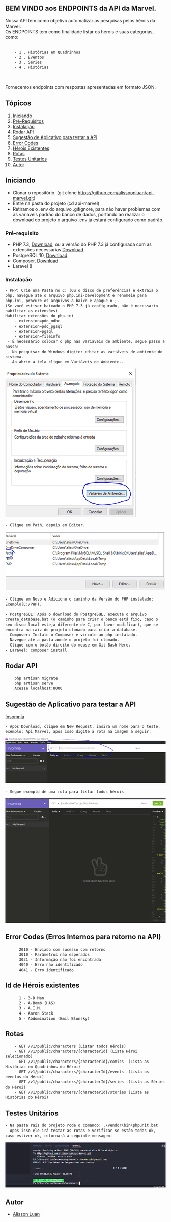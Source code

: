## BEM VINDO aos ENDPOINTS da API da Marvel.

Nossa API tem como objetivo automatizar as pesquisas pelos hérois da Marvel.</br>
Os ENDPOINTS tem como finalidade listar os hérois e suas categorias, como:

```

    - 1 . Histórias em Quadrinhos
    - 2 . Eventos
    - 3 . Séries
    - 4 . Histórias
    
    
```  
Fornecemos endpoints com respostas apresentadas em formato JSON.
    
## Tópicos
1.  [Iniciando](#iniciando)
2.  [Pré-Requisitos](#prerequisitos)
3.  [Instalação](#instalacao)
4.  [Rodar API](#rodarapi)
5.  [Sugestão de Aplicativo para testar a API](#testarapi)
6.  [Error Codes](#errorcode)
7.  [Hérois Existentes](#heroesexistente)
8.  [Rotas](#rotas)
9.  [Testes Unitários](#testesunitarios)
10. [Autor](#autor)


<a name="iniciando"/></a>
## Iniciando
  - Clonar o repositório. (git clone https://github.com/alissoonluan/api-marvel.git)
  - Entre na pasta do projeto (cd api-marvel)
  - Retiramos o .env do arquivo .gitignore, para não haver problemas com as variaveis padrão do banco de dados, portando ao realizar o download do projeto o arquivo .env já estará configurado como padrão.
<a name="prerequisitos"/></a>
### Pré-requisito
  - PHP 7.3, <a href="https://windows.php.net/downloads/releases/php-7.3.25-nts-Win32-VC15-x64.zip">Download</a>, ou a versão do PHP 7.3 já configurada com as extensões necessárias  <a href="https://wetransfer.com/downloads/eda06f86ea1b02fd5763e8695ce34c5a20201129223605/05969ceda67e89b0202cce34cfac727b20201129223621/4c6d1b?utm_campaign=WT_email_tracking&utm_content=general&utm_medium=download_button&utm_source=notify_recipient_email">Download</a>. 
  - PostgreSQL 10, <a href="https://sbp.enterprisedb.com/getfile.jsp?fileid=1257415&_ga=2.157738106.1186203578.1606867001-1780030531.1604779450">Download</a>.
  - Composer, <a href="https://getcomposer.org/Composer-Setup.exe">Download</a>.
  - Laravel 8

<a name="instalacao"/></a>
### Instalação
    - PHP: Crie uma Pasta no C: (Ou o disco de preferência) e extraia o php, navegue até o arquivo php.ini-development e renomeie para php.ini, procure os arquivos a baixo e apague o ;.
    (Se você estiver baixado o PHP 7.3 já configurado, não é necessario habilitar as extensões)
    Habilitar extensões do php.ini
        - extension=pdo_odbc
        - extension=pdo_pgsql
        - extension=pgsql
        - extension=fileinfo
     - É necessário colocar o php nas variaveis de ambiente, segue passo a passo:
     - No pesquisar do Windows digite: editar as variáveis de ambiente do sistema.
     - Ao abrir a tela clique em Variáveis de Ambiente...
     
![alt tag](./prints/variaveis.PNG)
     
     
    - Clique em Path, depois em Editar.
![alt tag](./prints/pathh.PNG)
    
    - Clique em Novo e Adicione o caminho da Versão do PHP instalado: Exemplo(C:/PHP).
    
    - PostgreSQL: Após o download do PostgreSQL, execute o arquivo create_database.bat (o caminho para criar o banco está fixo, caso o seu disco local esteja diferente de C, por favor modificar), que se encontra na raiz do projeto clonado para criar a database.
    - Composer: Instale o Composer e vincule ao php instalado.
    - Navegue até a pasta aonde o projeto foi clonado.
    - Clique com o botão direito do mouse em Git Bash Here.
    - Laravel: composer install.
		
<a name="rodarapi"/></a>
## Rodar API	
        php artisan migrate
        php artisan serve
        Acesse localhost:8000
        
        
        
<a name="testarapi"/></a>
## Sugestão de Aplicativo para testar a API
  <a href="https://updates.insomnia.rest/downloads/windows/latest?app=com.insomnia.app&source=website&ref=https%3A%2F%2Fwww.google.com%2F">Insomnia</a>
    
    - Após Download, clique em New Request, insira um nome para o teste, exemplo: Api Marvel, apos isso digite a rota na imagem a seguir:
 
 ![alt tag](./prints/insomnia.PNG)
    
    - Segue exemplo de uma rota para listar todos hérois
 
 ![alt tag](./prints/exemplocharacters.PNG)
        
        
<a name="errorcode"/></a>
## Error Codes	(Erros Internos para retorno na API)
          2010 - Enviado com sucesso com retorno
          3010 - Parâmetros não esperados
          3031 - Informação não foi encontrada
          4040 - Erro não identificado
          4041 - Erro identificado
          
<a name="heroesexistente"/></a>
## Id de Hérois existentes
          1 - 3-D Man
          2 - A-Bomb (HAS)
          3 - A.I.M.
          4 - Aaron Stack
          5 - Abdomination (Emil Blonsky)

<a name="rotas"/></a>
## Rotas	
        - GET /v1/public/characters (Listar todos Hérois)
        - GET /v1/public/characters/{characterId} (Lista Héroi selecionado)
        - GET /v1/public/characters/{characterId}/comics  (Lista as Histórias em Quadrinhos do Héroi)
        - GET /v1/public/characters/{characterId}/events  (Lista os eventos do Héroi)
        - GET /v1/public/characters/{characterId}/series  (Lista as Séries do Héroi)
        - GET /v1/public/characters/{characterId}/stories (Lista as Histórias do Héroi)  

<a name="autor"/></a>

<a name="testesunitarios"/></a>
## Testes Unitários	
    - Na pasta raiz do projeto rode o comando: .\vendor\bin\phpunit.bat
    - Apos isso ele irá testar as rotas e verificar se estão todas ok, caso estiver ok, retornará a seguinte mensagem:
![alt tag](./prints/testeunitario.PNG)    

<a name="autor"/></a>
## Autor
  - [Alisson Luan](https://br.linkedin.com/in/alissoonluan)

